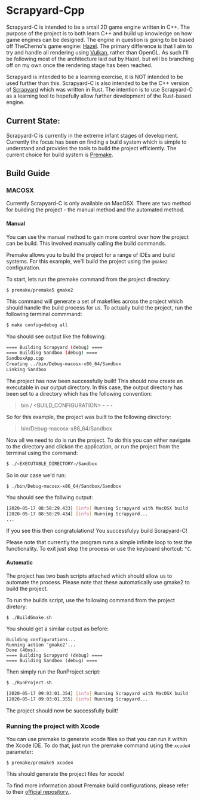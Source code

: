 # Scrapyard-Cpp

Scrapyard-C is intended to be a small 2D game engine written in C++. The purpose of the project is to both learn C++ and build up knowledge on how game engines can be designed. The engine in question is going to be based off TheCherno's game engine: [Hazel](https://github.com/TheCherno/Hazel). The primary difference is that I aim to try and handle all rendering using [Vulkan](https://www.khronos.org/vulkan/), rather than OpenGL. As such I'll be following most of the architecture laid out by Hazel, but will be branching off on my own once the rendering stage has been reached. 

Scrapyard is intended to be a learning exercise, it is NOT intended to be used further than this. Scrapyard-C is also intended to be the C++ version of [Scrapyard](https://github.com/Raelr/scrapyard_engine) which was written in Rust. The intention is to use Scrapyard-C as a learning tool to hopefully allow further development of the Rust-based engine. 
 
## Current State:

Scrapyard-C is currently in the extreme infant stages of development. Currently the focus has been on finding a build system which is simple to understand and provides the tools to build the project efficiently. The current choice for build system is [Premake](https://github.com/premake/premake-core). 

## Build Guide

### MACOSX

Currently Scrapyard-C is only available on MacOSX. There are two method for building the project - the manual method and the automated method. 

#### Manual

You can use the manual method to gain more control over how the project can be build. This involved manually calling the build commands. 

Premake allows you to build the project for a range of IDEs and build systems. For this example, we'll build the project using the `gmake2` configuration.

To start, lets run the premake command from the project directory:

```
$ premake/premake5 gmake2
```

This command will generate a set of makefiles across the project which should handle the build process for us. To actually build the project, run the following terminal commmand:

```bash
$ make config=debug all
```

You should see output like the following:

```bash
==== Building Scrapyard (debug) ====
==== Building Sandbox (debug) ====
SandboxApp.cpp
Creating ../bin/Debug-macosx-x86_64/Sandbox
Linking Sandbox
```

The project has now been successfully built! This should now create an executable in our output directory. In this case, the output directory has been set to a directory which has the following convention:

> bin / <BUILD_CONFIGURATION> - <PLATFORM> - <ARCHITECTURE> - <PROJECT>

So for this example, the project was built to the following directory:

> bin/Debug-macosx-x86_64/Sandbox

Now all we need to do is run the project. To do this you can either navigate to the directory and clickon the application, or run the project from the terminal using the command:

```bash
$ ./<EXECUTABLE_DIRECTORY>/Sandbox
```

So in our case we'd run:

```
$ ./bin/Debug-macosx-x86_64/Sandbox/Sandbox
```

You should see the follwing output: 

```bash
[2020-05-17 08:58:29.433] [info] Running Scrapyard with MacOSX build
[2020-05-17 08:58:29.434] [info] Running Scrapyard...
...
```

If you see this then congratulations! You successfulyy build Scrapyard-C!

Please note that currently the program runs a simple infinite loop to test the functionality. To exit just stop the process or use the keyboard shortcut: `^C`.

#### Automatic

The project has two bash scripts attached which should allow us to automate the process. Please note that these automatically use gmake2 to build the project. 

To run the builds script, use the following command from the project diretory:

```bash
$ ./BuildGmake.sh
```

You should get a similar output as before: 

```
Building configurations...
Running action 'gmake2'...
Done (46ms).
==== Building Scrapyard (debug) ====
==== Building Sandbox (debug) ====
```

Then simply run the RunProject script:

```bash
$ ./RunProject.sh

[2020-05-17 09:03:01.354] [info] Running Scrapyard with MacOSX build
[2020-05-17 09:03:01.355] [info] Running Scrapyard...
```

The project should now be successfully built!

### Running the project with Xcode

You can use premake to generate xcode files so that you can run it within the Xcode IDE. To do that, just run the premake command using the `xcode4` parameter:

```
$ premake/premake5 xcode4
```

This should generate the project files for xcode!

To find more information about Premake build configurations, please refer to their [official repository.](https://github.com/premake/premake-core/wiki/Using-Premake).

